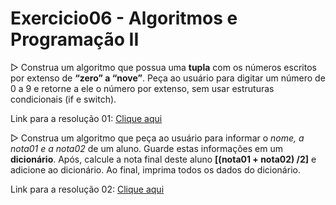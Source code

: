 # Exercicio06 - Algoritmos e Programação II

  ▷ Construa um algoritmo que possua uma __tupla__ com os números escritos por extenso de **“zero” a “nove”**. Peça ao usuário para digitar um número de 0 a 9 e retorne a ele o número por extenso, sem usar estruturas condicionais (if e switch).

Link para a resolução 01: [Clique aqui](https://github.com/lauraromerosantos/Exercicio06_Algoritmos_Programacao_II/blob/master/Tuple.py) 

   ▷ Construa um algoritmo que peça ao usuário para informar o _nome, a nota01 e a nota02_ de um aluno. Guarde estas informações em um __dicionário__. Após, calcule a nota final deste aluno __[(nota01 + nota02) /2]__ e adicione ao dicionário. Ao final, imprima todos os dados do dicionário.

Link para a resolução 02: [Clique aqui](https://github.com/lauraromerosantos/Exercicio06_Algoritmos_Programacao_II/blob/master/Dictionary.py) 

